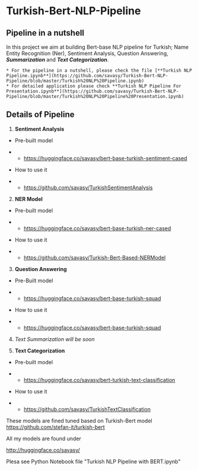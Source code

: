 # Turkish-Bert-NLP-Pipeline
## Pipeline in a nutshell
In this project we aim at building Bert-base NLP pipeline for Turkish;  Name Entity Recognition (Ner), Sentiment Analysis, Question Answering, _**Summarization**_ and _**Text Categorization**_.

    * For the pipeline in a nutshell, please check the file [**Turkish NLP Pipeline.ipynb**](https://github.com/savasy/Turkish-Bert-NLP-Pipeline/blob/master/Turkish%20NLP%20Pipeline.ipynb)
    * For detailed application please check **Turkish NLP Pipeline For Presentation.ipynb**](https://github.com/savasy/Turkish-Bert-NLP-Pipeline/blob/master/Turkish%20NLP%20Pipeline%20Presentation.ipynb)

## Details of Pipeline

1. **Sentiment Analysis**

* Pre-built model 
* *  https://huggingface.co/savasy/bert-base-turkish-sentiment-cased

* How to use it 
* * https://github.com/savasy/TurkishSentimentAnalysis


2. **NER Model**

* Pre-built model

* * https://huggingface.co/savasy/bert-base-turkish-ner-cased

* How to use it

* * https://github.com/savasy/Turkish-Bert-Based-NERModel

3. **Question Answering**

* Pre-Built model

* * https://huggingface.co/savasy/bert-base-turkish-squad

* How to use it

* * https://huggingface.co/savasy/bert-base-turkish-squad

4. *Text Summarization*
_will be soon_

5. **Text Categorization**

* Pre-built model

* * https://huggingface.co/savasy/bert-turkish-text-classification

* How to use it

* * https://github.com/savasy/TurkishTextClassification





These models are fined tuned based on Turkish-Bert model
https://github.com/stefan-it/turkish-bert


All my models are found under

http://huggingface.co/savasy/

Plesa see Python Notebook file "Turkish NLP Pipeline with BERT.ipynb"
